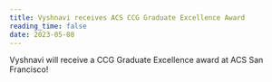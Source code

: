 ```yaml
---
title: Vyshnavi receives ACS CCG Graduate Excellence Award
reading_time: false
date: 2023-05-08
---
```


Vyshnavi will receive a CCG Graduate Excellence award at ACS San Francisco!

<!--more-->
